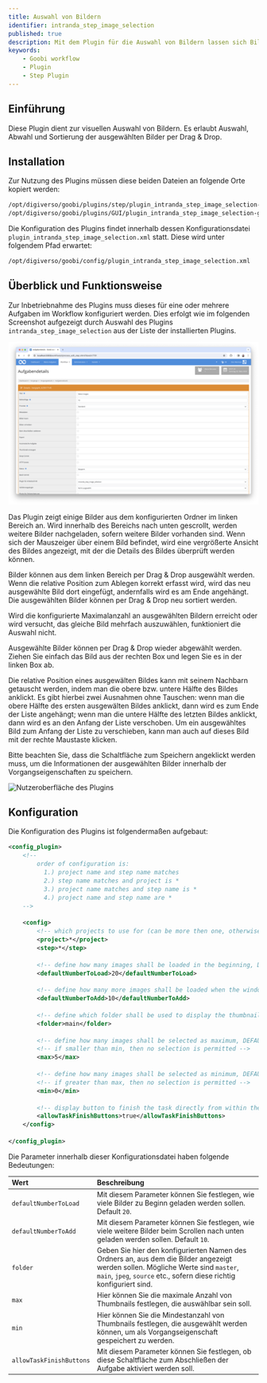 ```yaml
---
title: Auswahl von Bildern
identifier: intranda_step_image_selection
published: true
description: Mit dem Plugin für die Auswahl von Bildern lassen sich Bilder aus einer Menge von Bildern auswählen.
keywords:
    - Goobi workflow
    - Plugin
    - Step Plugin
---
```

## Einführung
Diese Plugin dient zur visuellen Auswahl von Bildern. Es erlaubt Auswahl, Abwahl und Sortierung der ausgewählten Bilder per Drag & Drop.


## Installation
Zur Nutzung des Plugins müssen diese beiden Dateien an folgende Orte kopiert werden:

```bash
/opt/digiverso/goobi/plugins/step/plugin_intranda_step_image_selection-base.jar
/opt/digiverso/goobi/plugins/GUI/plugin_intranda_step_image_selection-gui.jar
```

Die Konfiguration des Plugins findet innerhalb dessen Konfigurationsdatei `plugin_intranda_step_image_selection.xml` statt. Diese wird unter folgendem Pfad erwartet:

```bash
/opt/digiverso/goobi/config/plugin_intranda_step_image_selection.xml
```


## Überblick und Funktionsweise
Zur Inbetriebnahme des Plugins muss dieses für eine oder mehrere Aufgaben im Workflow konfiguriert werden. Dies erfolgt wie im folgenden Screenshot aufgezeigt durch Auswahl des Plugins `intranda_step_image_selection` aus der Liste der installierten Plugins.

![Zuweisung des Plugins zu einer bestimmten Aufgabe](screen1_de.png)

Das Plugin zeigt einige Bilder aus dem konfigurierten Ordner im linken Bereich an. Wird innerhalb des Bereichs nach unten gescrollt, werden weitere Bilder nachgeladen, sofern weitere Bilder vorhanden sind. Wenn sich der Mauszeiger über einem Bild befindet, wird eine vergrößerte Ansicht des Bildes angezeigt, mit der die Details des Bildes überprüft werden können.

Bilder können aus dem linken Bereich per Drag & Drop ausgewählt werden. Wenn die relative Position zum Ablegen korrekt erfasst wird, wird das neu ausgewählte Bild dort eingefügt, andernfalls wird es am Ende angehängt. Die ausgewählten Bilder können per Drag & Drop neu sortiert werden.

Wird die konfigurierte Maximalanzahl an ausgewählten Bildern erreicht oder wird versucht, das gleiche Bild mehrfach auszuwählen, funktioniert die Auswahl nicht.

Ausgewählte Bilder können per Drag & Drop wieder abgewählt werden. Ziehen Sie einfach das Bild aus der rechten Box und legen Sie es in der linken Box ab. 

Die relative Position eines ausgewälten Bildes kann mit seinem Nachbarn getauscht werden, indem man die obere bzw. untere Hälfte des Bildes anklickt. Es gibt hierbei zwei Ausnahmen ohne Tauschen: wenn man die obere Hälfte des ersten ausgewälten Bildes anklickt, dann wird es zum Ende der Liste angehängt; wenn man die untere Hälfte des letzten Bildes anklickt, dann wird es an den Anfang der Liste verschoben. Um ein ausgewähltes Bild zum Anfang der Liste zu verschieben, kann man auch auf dieses Bild mit der rechte Maustaste klicken.

Bitte beachten Sie, dass die Schaltfläche zum Speichern angeklickt werden muss, um die Informationen der ausgewählten Bilder innerhalb der Vorgangseigenschaften zu speichern. 

![Nutzeroberfläche des Plugins](screen2_de.png)


## Konfiguration
Die Konfiguration des Plugins ist folgendermaßen aufgebaut:

```xml
<config_plugin>
    <!--
        order of configuration is:
          1.) project name and step name matches
          2.) step name matches and project is *
          3.) project name matches and step name is *
          4.) project name and step name are *
    -->
    
    <config>
        <!-- which projects to use for (can be more then one, otherwise use *) -->
        <project>*</project>
        <step>*</step>
        
        <!-- define how many images shall be loaded in the beginning, DEFAULT 20 -->
        <defaultNumberToLoad>20</defaultNumberToLoad>
        
        <!-- define how many more images shall be loaded when the window is scrolled to the bottom, DEFAULT 10 -->
        <defaultNumberToAdd>10</defaultNumberToAdd>
        
        <!-- define which folder shall be used to display the thumbnails, possible values are master | main | jpeg | source | ... -->
        <folder>main</folder>
        
        <!-- define how many images shall be selected as maximum, DEFAULT 5 -->
        <!-- if smaller than min, then no selection is permitted -->
        <max>5</max>
        
        <!-- define how many images shall be selected as minimum, DEFAULT 1 -->
        <!-- if greater than max, then no selection is permitted -->
        <min>0</min>
        
        <!-- display button to finish the task directly from within the entered plugin -->
        <allowTaskFinishButtons>true</allowTaskFinishButtons>
    </config>

</config_plugin>
```

Die Parameter innerhalb dieser Konfigurationsdatei haben folgende Bedeutungen:

| Wert | Beschreibung |
| :--- | :--- |
| `defaultNumberToLoad` | Mit diesem Parameter können Sie festlegen, wie viele Bilder zu Beginn geladen werden sollen. Default `20`. |
| `defaultNumberToAdd` | Mit diesem Parameter können Sie festlegen, wie viele weitere Bilder beim Scrollen nach unten geladen werden sollen. Default `10`. |
| `folder` | Geben Sie hier den konfigurierten Namen des Ordners an, aus dem die Bilder angezeigt werden sollen. Mögliche Werte sind `master`, `main`, `jpeg`, `source` etc., sofern diese richtig konfiguriert sind. |
| `max` | Hier können Sie die maximale Anzahl von Thumbnails festlegen, die auswählbar sein soll. |
| `min` | Hier können Sie die Mindestanzahl von Thumbnails festlegen, die ausgewählt werden können, um als Vorgangseigenschaft gespeichert zu werden. |
| `allowTaskFinishButtons` | Mit diesem Parameter können Sie festlegen, ob diese Schaltfläche zum Abschließen der Aufgabe aktiviert werden soll. |